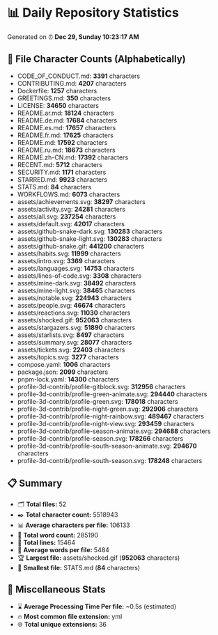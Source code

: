 # 📊 Daily Repository Statistics
Generated on ⏰ **Dec 29, Sunday 10:23:17 AM**

## 📂 File Character Counts (Alphabetically)
- CODE_OF_CONDUCT.md: **3391** characters
- CONTRIBUTING.md: **4207** characters
- Dockerfile: **1257** characters
- GREETINGS.md: **350** characters
- LICENSE: **34650** characters
- README.ar.md: **18124** characters
- README.de.md: **17684** characters
- README.es.md: **17657** characters
- README.fr.md: **17625** characters
- README.md: **17592** characters
- README.ru.md: **18673** characters
- README.zh-CN.md: **17392** characters
- RECENT.md: **5712** characters
- SECURITY.md: **1171** characters
- STARRED.md: **9923** characters
- STATS.md: **84** characters
- WORKFLOWS.md: **6073** characters
- assets/achievements.svg: **38297** characters
- assets/activity.svg: **24281** characters
- assets/all.svg: **237254** characters
- assets/default.svg: **42017** characters
- assets/github-snake-dark.svg: **130283** characters
- assets/github-snake-light.svg: **130283** characters
- assets/github-snake.gif: **441200** characters
- assets/habits.svg: **11999** characters
- assets/intro.svg: **3369** characters
- assets/languages.svg: **14753** characters
- assets/lines-of-code.svg: **3308** characters
- assets/mine-dark.svg: **38492** characters
- assets/mine-light.svg: **38465** characters
- assets/notable.svg: **224943** characters
- assets/people.svg: **46674** characters
- assets/reactions.svg: **11030** characters
- assets/shocked.gif: **952063** characters
- assets/stargazers.svg: **51890** characters
- assets/starlists.svg: **8497** characters
- assets/summary.svg: **28077** characters
- assets/tickets.svg: **22403** characters
- assets/topics.svg: **3277** characters
- compose.yaml: **1006** characters
- package.json: **2099** characters
- pnpm-lock.yaml: **14300** characters
- profile-3d-contrib/profile-gitblock.svg: **312956** characters
- profile-3d-contrib/profile-green-animate.svg: **294440** characters
- profile-3d-contrib/profile-green.svg: **178018** characters
- profile-3d-contrib/profile-night-green.svg: **292906** characters
- profile-3d-contrib/profile-night-rainbow.svg: **489467** characters
- profile-3d-contrib/profile-night-view.svg: **293459** characters
- profile-3d-contrib/profile-season-animate.svg: **294688** characters
- profile-3d-contrib/profile-season.svg: **178266** characters
- profile-3d-contrib/profile-south-season-animate.svg: **294670** characters
- profile-3d-contrib/profile-south-season.svg: **178248** characters

## 📋 Summary
- 🗂️ **Total files:** 52
- ✒️ **Total character count:** 5518943
- 📊 **Average characters per file:** 106133
- 📝 **Total word count:** 285190
- 🧾 **Total lines:** 15464
- 📐 **Average words per file:** 5484
- 🏆 **Largest file:** assets/shocked.gif (**952063** characters)
- 🥉 **Smallest file:** STATS.md (**84** characters)

## 🌟 Miscellaneous Stats
- ⌛ **Average Processing Time Per file:** ~0.5s (estimated)
- 🔥 **Most common file extension:** yml
- 🌐 **Total unique extensions:** 36
